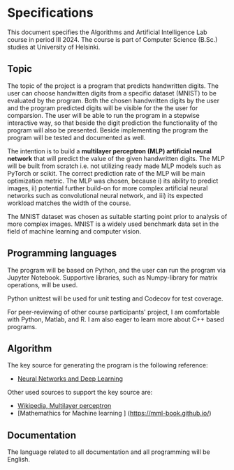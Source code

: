# Specifications

This document specifies the Algorithms and Artificial Intelligence Lab course in period III 2024. The course is part of Computer Science (B.Sc.) studies at University of Helsinki.

## Topic

The topic of the project is a program that predicts handwritten digits. The user can choose handwitten digits from a specific dataset (MNIST) to be evaluated by the program. Both the chosen handwritten digits by the user and the program predicted digits will be visible for the the user for comparsion. The user will be able to run the program in a stepwise interactive way, so that beside the digit prediction the functionality of the program will also be presented. Beside implementing the program the program will be tested and documented as well.

The intention is to build a __multilayer perceptron (MLP) artificial neural network__ that will predict the value of the given handwritten digits. The MLP will be built from scratch i.e. not utilizing ready made MLP models such as PyTorch or scikit. The correct prediction rate of the MLP will be main optimization metric. The MLP was chosen, because i) its ability to predict images, ii) potential further build-on for more complex artificial neural networks such as convolutional neural network, and iii) its expected workload matches the width of the course.

The MNIST dataset was chosen as suitable starting point prior to analysis of more complex images. MNIST is a widely used benchmark data set in the field of machine learning and computer vision.  

## Programming languages

The program will be based on Python, and the user can run the program via Jupyter Notebook. Supportive libraries, such as Numpy-library for matrix operations, will be used.

Python unittest will be used for unit testing and Codecov for test coverage.

For peer-reviewing of other course participants' project, I am comfortable with Python, Matlab, and R. I am also eager to learn more about C++ based programs.

## Algorithm

The key source for generating the program is the following reference:
* [Neural Networks and Deep Learning ](http://neuralnetworksanddeeplearning.com/chap1.html)

Other used sources to support the key source are:

* [Wikipedia, Multilayer perceptron ](https://en.wikipedia.org/wiki/Multilayer_perceptron)
* [Mathemathics for Machine learning ] (https://mml-book.github.io/)

## Documentation

The language related to all documentation and all programming will be English.
